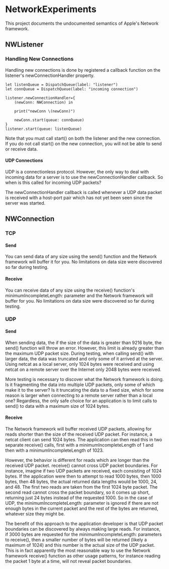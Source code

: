 # NetworkExperiments

This project documents the undocumented semantics of Apple's Network framework.

## NWListener

### Handling New Connections

Handling new connections is done by registered a callback function on the listener's newConnectionHandler property.

```
let listenQueue = DispatchQueue(label: "listener")
let connQueue = DispatchQueue(label: "incoming connection")

listener.newConnectionHandler={
    (newConn: NWConnection) in

    print("newConn \(newConn)")
    
    newConn.start(queue: connQueue)
}
listener.start(queue: listenQueue)
```

Note that you must call start() on both the listener and the new connection.
If you do not call start() on the new connection, you will not be able to send or receive data.

#### UDP Connections

UDP is a connectionless protocol. However, the only way to deal with incoming data for a server is to use the newConnectionHandler callback. So when is this called for incoming UDP packets?

The newConnectionHandler callback is called whenever a UDP data packet is received with a host-port pair which has not yet been seen since the server was started.

## NWConnection

### TCP

#### Send

You can send data of any size using the send() function and the Network framework will buffer it for you. No limitations on data size were discovered so far during testing.

#### Receive

You can receive data of any size using the receive() function's minimumIncompleteLength: parameter and the Network framework will buffer for you. No limitations on data size were discovered so far during testing.

### UDP

#### Send

When sending data, the if the size of the data is greater than 9216 byte, the send() function will throw an error. However, this limit is already greater than the maximum UDP packet size. During testing, when calling send() with larger data, the data was truncated and only some of it arrived at the server. Using netcat as a local server, only 1024 bytes were received and using netcat on a remote server over the Internet only 2048 bytes were received.

More testing is necessary to discover what the Network framework is doing. Is it fragmenting the data into multiple UDP packets, only some of which make it to the server? Is it truncating the data to a fixed size, which for some reason is larger when connecting to a remote server rather than a local one? Regardless, the only safe choice for an application
is to limit calls to send() to data with a maximum size of 1024 bytes.

#### Receive

The Network framework will buffer received UDP packets, allowing for reads shorter than the size of the received UDP packet. For instance, a netcat client can send 1024 bytes. The application can then read this in two separate receive() calls, first with a minimumIncompleteLength of 1 and then with a minimumIncompleteLength of 1023.

However, the behavior is different for reads which are longer than the received UDP packet. receive() cannot cross UDP packet boundaries. For instance, imagine if two UDP packets are received, each consisting of 1024 bytes. If the application were then to attempt to read 1000 bytes, then 1000 bytes, then 48 bytes, the actual returned data lengths would be 1000, 24, and 48. The first two reads are taken from the first 1024 byte packet. The second read cannot cross the packet boundary, so it comes up short, returning just 24 bytes instead of the requested 1000. So in the case of UDP, the minimumIncompleteLength: parameter is ignored if there are not enough bytes in the current packet and the rest of the bytes are returned, whatever size they might be.

The benefit of this approach to the application developer is that UDP packet boundaries can be discovered by always making large reads. For instance, if 3000 bytes are requested for the minimumIncompleteLength: parameters to receive(), then a smaller number of bytes will be returned (likely a maximum of 1024) and this number is the actual size of the UDP packet. This is in fact apparently the most reasonable way to use the Network framework receive() function as other usage patterns, for instance reading the packet 1 byte at a time, will not reveal packet boundaries.
